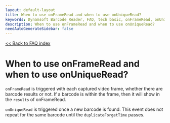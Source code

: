```yaml
---
layout: default-layout
title: When to use onFrameRead and when to use onUniqueRead?
keywords: Dynamsoft Barcode Reader, FAQ, tech basic, onFrameRead, onUniqueRead
description: When to use onFrameRead and when to use onUniqueRead?
needAutoGenerateSidebar: false
---
```


[<< Back to FAQ index](../index.md#configuration)

# When to use onFrameRead and when to use onUniqueRead?

`onFrameRead` is triggered with each captured video frame, whether there are barcode results or not. If a barcode is within the frame, then it will show in the `results` of onFrameRead.

`onUniqueRead` is triggered once a new barcode is found. This event does not repeat for the same barcode until the `duplicateForgetTime` passes.
